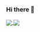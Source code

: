 ### Hi there 👋

<!--
**haramrit09k/haramrit09k** is a ✨ _special_ ✨ repository because its `README.md` (this file) appears on your GitHub profile.

Here are some ideas to get you started:

- 🔭 I’m currently working on ...
- 🌱 I’m currently learning ...
- 👯 I’m looking to collaborate on ...
- 🤔 I’m looking for help with ...
- 💬 Ask me about ...
- 📫 How to reach me: ...
- 😄 Pronouns: ...
- ⚡ Fun fact: ...
-->


<a href="https://github.com/haramrit09k">
  <img align="center" src="https://github-readme-stats.vercel.app/api?username=haramrit09k&theme=radical&show_icons=true" />
</a>
<a href="https://github.com/haramrit09k">
  <img align="center" src="https://github-readme-stats.vercel.app/api/top-langs/?username=haramrit09k&hide=jupyter%20notebook&layout=compact&theme=radical" />
</a>
